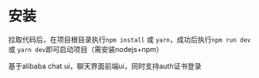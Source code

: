 # 安装
拉取代码后，在项目根目录执行`npm install` 或 `yarn`，成功后执行`npm run dev` 或 `yarn dev`即可启动项目（需安装nodejs+npm）

基于alibaba chat ui，聊天界面前端ui，同时支持auth证书登录
